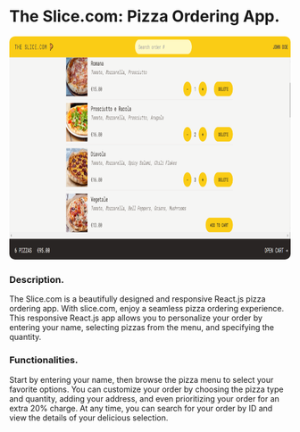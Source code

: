 # The Slice.com: Pizza Ordering App.

<img src="./public/slice.PNG" style="height: 400px; width: 100%; border-radius: 10px" />

### Description.

The Slice.com is a beautifully designed and responsive React.js pizza ordering app. With slice.com, enjoy a seamless pizza ordering experience. This responsive React.js app allows you to personalize your order by entering your name, selecting pizzas from the menu, and specifying the quantity.

### Functionalities.

Start by entering your name, then browse the pizza menu to select your favorite options. You can customize your order by choosing the pizza type and quantity, adding your address, and even prioritizing your order for an extra 20% charge. At any time, you can search for your order by ID and view the details of your delicious selection.
